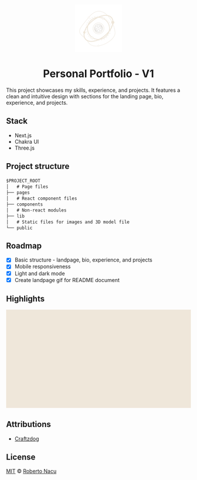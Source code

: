 <div align="center">
  <img src="public/logo-light-nobg.png" alt="logo" width="128"/>
  <h1>Personal Portfolio - V1</h1>

</div>

This project showcases my skills, experience, and projects. It features a clean and intuitive design with sections for the landing page, bio, experience, and projects.

## Stack

- Next.js
- Chakra UI
- Three.js

## Project structure

```
$PROJECT_ROOT
│   # Page files
├── pages
│   # React component files
├── components
│   # Non-react modules
├── lib
│   # Static files for images and 3D model file
└── public
```

## Roadmap

- [x] Basic structure - landpage, bio, experience, and projects
- [x] Mobile responsiveness
- [x] Light and dark mode
- [x] Create landpage gif for README document

## Highlights

  <div align="center">
    <img src="public/screenshots/landpage.gif" alt="landpage gif"/>
  </div>
<div align="justify">

## Attributions

- [Craftzdog](https://github.com/craftzdog/craftzdog-homepage)

## License

[MIT](https://github.com/1391819/personal-portfolio/blob/main/License.txt) © [Roberto Nacu](https://github.com/1391819)

</div>
